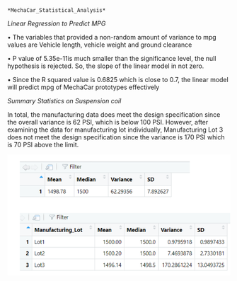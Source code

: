                                             *MechaCar_Statistical_Analysis*

*Linear Regression to Predict MPG*

•	The variables that provided a non-random amount of variance to mpg values are Vehicle length, vehicle weight and ground clearance

•	P value of 5.35e-11is much smaller than the significance level, the null hypothesis is rejected.  So, the slope of the linear model in not zero.

•	Since the R squared value is 0.6825 which is close to 0.7, the linear model will predict mpg of MechaCar prototypes effectively


*Summary Statistics on Suspension coil*

In total, the manufacturing data does meet the design specification since the overall variance is 62 PSI, which is below 100 PSI.  However, after examining the data for manufacturing lot individually, Manufacturing Lot 3 does not meet the design specification since the variance is 170 PSI which is 70 PSI above the limit. 

![You Text](https://github.com/umar-aziz513/MechaCar_Statistical_Analysis/blob/main/Dataframes.png)
